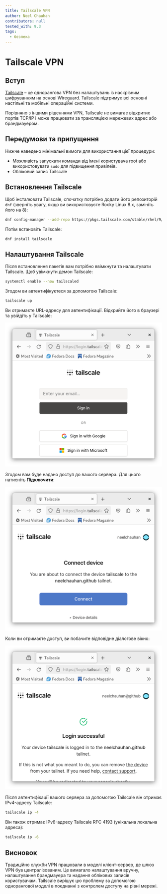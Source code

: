 ```yaml
---
title: Tailscale VPN
author: Neel Chauhan
contributors: null
tested_with: 9.3
tags:
  - безпека
---
```


# Tailscale VPN

## Вступ

[Tailscale](https://tailscale.com/) – це однорангова VPN без налаштувань із наскрізним шифруванням на основі Wireguard. Tailscale підтримує всі основні настільні та мобільні операційні системи.

Порівняно з іншими рішеннями VPN, Tailscale не вимагає відкритих портів TCP/IP і може працювати за трансляцією мережевих адрес або брандмауером.

## Передумови та припущення

Нижче наведено мінімальні вимоги для використання цієї процедури:

- Можливість запускати команди від імені користувача root або використовувати `sudo` для підвищення привілеїв.
- Обліковий запис Tailscale

## Встановлення Tailscale

Щоб інсталювати Tailscale, спочатку потрібно додати його репозиторій `dnf` (зверніть увагу, якщо ви використовуєте Rocky Linux 8.x, замініть його на 8):

```bash
dnf config-manager --add-repo https://pkgs.tailscale.com/stable/rhel/9/tailscale.repo
```

Потім встановіть Tailscale:

```bash
dnf install tailscale
```

## Налаштування Tailscale

Після встановлення пакетів вам потрібно ввімкнути та налаштувати Tailscale. Щоб увімкнути демон Tailscale:

```bash
systemctl enable --now tailscaled
```

Згодом ви автентифікуєтеся за допомогою Tailscale:

```bash
tailscale up
```

Ви отримаєте URL-адресу для автентифікації. Відкрийте його в браузері та увійдіть у Tailscale:

![Tailscale login screen](../images/tailscale_1.png)

Згодом вам буде надано доступ до вашого сервера. Для цього натисніть **Підключити**:

![Tailscale grant access dialog](../images/tailscale_2.png)

Коли ви отримаєте доступ, ви побачите відповідне діалогове вікно:

![Tailscale login successful dialog](../images/tailscale_3.png)

Після автентифікації вашого сервера за допомогою Tailscale він отримає IPv4-адресу Tailscale:

```bash
tailscale ip -4
```

Він також отримає IPv6-адресу Tailscale RFC 4193 (унікальна локальна адреса):

```bash
tailscale ip -6
```

## Висновок

Традиційно служби VPN працювали в моделі клієнт-сервер, де шлюз VPN був централізованим. Це вимагало налаштування вручну, налаштування брандмауера та надання облікових записів користувачам. Tailscale вирішує цю проблему за допомогою однорангової моделі в поєднанні з контролем доступу на рівні мережі.
